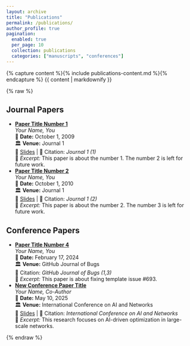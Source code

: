 ```yaml
---
layout: archive
title: "Publications"
permalink: /publications/
author_profile: true
pagination: 
  enabled: true
  per_page: 10
  collection: publications
  categories: ["manuscripts", "conferences"]
---
```


{% capture content %}{% include publications-content.md %}{% endcapture %}
{{ content | markdownify }}

{% raw %}
<h2>Journal Papers</h2>
<ul>
<li class="publication" data-category="journal">
  <strong><a href="http://academicpages.github.io/files/paper1.pdf">Paper Title Number 1</a></strong><br>
  <em>Your Name, You</em><br>
  📅 <strong>Date:</strong> October 1, 2009 <br>
  🏛 <strong>Venue:</strong> Journal 1 <br>
  📄 <a href="http://academicpages.github.io/files/slides1.pdf">Slides</a> | 📖 Citation: <em>Journal 1 (1)</em><br>
  📝 <em>Excerpt:</em> This paper is about the number 1. The number 2 is left for future work.<!--more--> 
</li>

<li class="publication" data-category="journal">
  <strong><a href="http://academicpages.github.io/files/paper2.pdf">Paper Title Number 2</a></strong><br>
  <em>Your Name, You</em><br>
  📅 <strong>Date:</strong> October 1, 2010 <br>
  🏛 <strong>Venue:</strong> Journal 1 <br>
  📄 <a href="http://academicpages.github.io/files/slides2.pdf">Slides</a> | 📖 Citation: <em>Journal 1 (2)</em><br>
  📝 <em>Excerpt:</em> This paper is about the number 2. The number 3 is left for future work.<!--more--> 
</li>
</ul>

<h2>Conference Papers</h2>
<ul>
<li class="publication" data-category="conference">
  <strong><a href="http://academicpages.github.io/files/paper4.pdf">Paper Title Number 4</a></strong><br>
  <em>Your Name, You</em><br>
  📅 <strong>Date:</strong> February 17, 2024 <br>
  🏛 <strong>Venue:</strong> GitHub Journal of Bugs <br>
  📖 Citation: <em>GitHub Journal of Bugs (1,3)</em><br>
  📝 <em>Excerpt:</em> This paper is about fixing template issue #693.<!--more--> 
</li>

<li class="publication" data-category="conference">
  <strong><a href="http://example.com/paper.pdf">New Conference Paper Title</a></strong><br>
  <em>Your Name, Co-Author</em><br>
  📅 <strong>Date:</strong> May 10, 2025 <br>
  🏛 <strong>Venue:</strong> International Conference on AI and Networks <br>
  📄 <a href="http://example.com/slides.pdf">Slides</a> | 📖 Citation: <em>International Conference on AI and Networks</em><br>
  📝 <em>Excerpt:</em> This research focuses on AI-driven optimization in large-scale networks.<!--more--> 
</li>
</ul>
{% endraw %}
